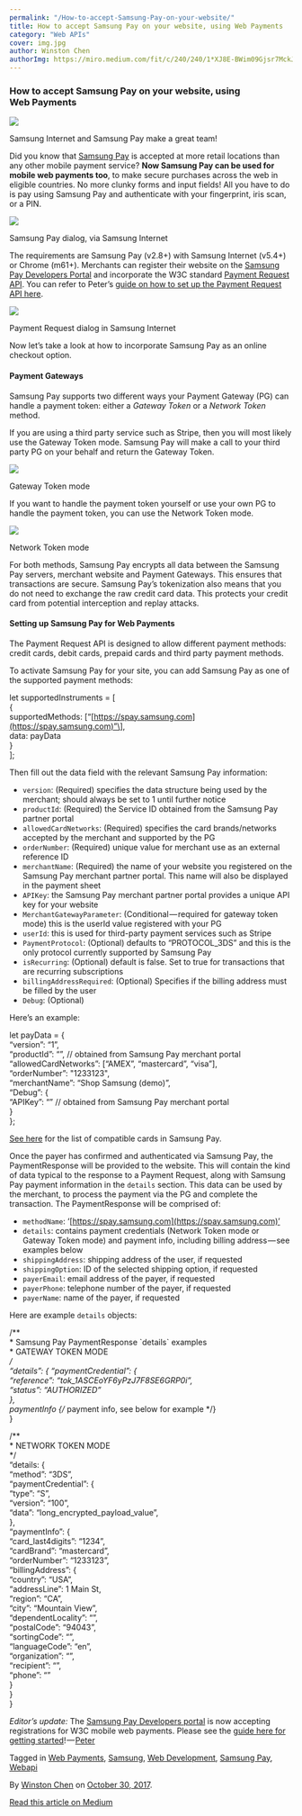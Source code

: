 ```yaml
---
permalink: "/How-to-accept-Samsung-Pay-on-your-website/"
title: How to accept Samsung Pay on your website, using Web Payments
category: "Web APIs"
cover: img.jpg
author: Winston Chen
authorImg: https://miro.medium.com/fit/c/240/240/1*XJ8E-BWim09Gjsr7MckJSQ.jpeg
---
```


### How to accept Samsung Pay on your website, using Web Payments

![](https://cdn-images-1.medium.com/max/800/1*MyC8z36t5PznhZGWKTnDPA.png)

Samsung Internet and Samsung Pay make a great team!

Did you know that [Samsung Pay](http://www.samsung.com/samsung-pay/) is accepted at more retail locations than any other mobile payment service? **Now Samsung Pay can be used for mobile web payments too**, to make secure purchases across the web in eligible countries. No more clunky forms and input fields! All you have to do is pay using Samsung Pay and authenticate with your fingerprint, iris scan, or a PIN.

![](https://cdn-images-1.medium.com/max/800/1*iK5ZMheh2rpQN-jcAjYATQ.png)

Samsung Pay dialog, via Samsung Internet

The requirements are Samsung Pay (v2.8+) with Samsung Internet (v5.4+) or Chrome (m61+). Merchants can register their website on the [Samsung Pay Developers Portal](https://pay.samsung.com/developers) and incorporate the W3C standard [Payment Request API](https://www.w3.org/blog/wpwg/2017/09/14/payment-request-api-now-being-implemented-in-all-major-browsers-advances-on-the-recommendation-track/). You can refer to Peter’s [guide on how to set up the Payment Request API here](https://medium.com/samsung-internet-dev/how-to-take-payments-on-the-web-with-the-payment-request-api-a523f6fc7c1f).

![](https://cdn-images-1.medium.com/max/800/1*xFF__RlmHNISyOz-nmcfdA.png)

Payment Request dialog in Samsung Internet

Now let’s take a look at how to incorporate Samsung Pay as an online checkout option.

#### Payment Gateways

Samsung Pay supports two different ways your Payment Gateway (PG) can handle a payment token: either a _Gateway Token_ or a _Network Token_ method.

If you are using a third party service such as Stripe, then you will most likely use the Gateway Token mode. Samsung Pay will make a call to your third party PG on your behalf and return the Gateway Token.

![](https://cdn-images-1.medium.com/max/1000/1*ERNkxT11tdVU4fYRjTbu_g.png)

Gateway Token mode

If you want to handle the payment token yourself or use your own PG to handle the payment token, you can use the Network Token mode.

![](https://cdn-images-1.medium.com/max/1000/1*sbCACAnvJRKWEShk_UJn3g.png)

Network Token mode

For both methods, Samsung Pay encrypts all data between the Samsung Pay servers, merchant website and Payment Gateways. This ensures that transactions are secure. Samsung Pay’s tokenization also means that you do not need to exchange the raw credit card data. This protects your credit card from potential interception and replay attacks.

#### Setting up Samsung Pay for Web Payments

The Payment Request API is designed to allow different payment methods: credit cards, debit cards, prepaid cards and third party payment methods.

To activate Samsung Pay for your site, you can add Samsung Pay as one of the supported payment methods:

let supportedInstruments = \[  
{  
  supportedMethods: \[“[https://spay.samsung.com](https://spay.samsung.com)”\],  
  data: payData  
}  
\];

Then fill out the data field with the relevant Samsung Pay information:

*   `version`: (Required) specifies the data structure being used by the merchant; should always be set to 1 until further notice
*   `productId`: (Required) the Service ID obtained from the Samsung Pay partner portal
*   `allowedCardNetworks`: (Required) specifies the card brands/networks accepted by the merchant and supported by the PG
*   `orderNumber`: (Required) unique value for merchant use as an external reference ID
*   `merchantName`: (Required) the name of your website you registered on the Samsung Pay merchant partner portal. This name will also be displayed in the payment sheet
*   `APIKey`: the Samsung Pay merchant partner portal provides a unique API key for your website
*   `MerchantGatewayParameter`: (Conditional — required for gateway token mode) this is the userId value registered with your PG
*   `userId`: this is used for third-party payment services such as Stripe
*   `PaymentProtocol`: (Optional) defaults to “PROTOCOL_3DS” and this is the only protocol currently supported by Samsung Pay
*   `isRecurring`: (Optional) default is false. Set to true for transactions that are recurring subscriptions
*   `billingAddressRequired`: (Optional) Specifies if the billing address must be filled by the user
*   `Debug`: (Optional)

Here’s an example:

let payData = {  
  “version”: “1”,  
  “productId”: “”, // obtained from Samsung Pay merchant portal  
  “allowedCardNetworks”: \[“AMEX”, “mastercard”, “visa”\],  
  “orderNumber”: "1233123",  
  “merchantName”: “Shop Samsung (demo)”,  
  “Debug”: {  
    “APIKey”: “” // obtained from Samsung Pay merchant portal  
  }  
};

[See here](https://www.samsung.com/us/samsung-pay/compatible-cards/) for the list of compatible cards in Samsung Pay.

Once the payer has confirmed and authenticated via Samsung Pay, the PaymentResponse will be provided to the website. This will contain the kind of data typical to the response to a Payment Request, along with Samsung Pay payment information in the `details` section. This data can be used by the merchant, to process the payment via the PG and complete the transaction. The PaymentResponse will be comprised of:

*   `methodName`: ‘[https://spay.samsung.com](https://spay.samsung.com)’
*   `details`: contains payment credentials (Network Token mode or Gateway Token mode) and payment info, including billing address — see examples below
*   `shippingAddress`: shipping address of the user, if requested
*   `shippingOption`: ID of the selected shipping option, if requested
*   `payerEmail`: email address of the payer, if requested
*   `payerPhone`: telephone number of the payer, if requested
*   `payerName`: name of the payer, if requested

Here are example `details` objects:

/**  
 \* Samsung Pay PaymentResponse \`details\` examples  
 \* GATEWAY TOKEN MODE  
 */  
“details”: {  “paymentCredential”: {  
    “reference”: “tok_1ASCEoYF6yPzJ7F8SE6GRP0i”,  
    “status”: “AUTHORIZED”  
  },  
  paymentInfo {/* payment info, see below for example */}  
}

/**  
 \* NETWORK TOKEN MODE  
 */  
“details: {  
  “method”: “3DS”,  
  “paymentCredential”: {  
    “type”: “S”,  
    “version”: “100”,  
    “data”: “long\_encrypted\_payload_value”,  
  },  
  “paymentInfo”: {  
    “card_last4digits”: “1234”,  
    “cardBrand”: “mastercard”,  
    “orderNumber”: “1233123”,  
    “billingAddress”: {  
      “country”: “USA”,  
      “addressLine”: 1 Main St,  
      “region”: “CA”,  
      “city”: “Mountain View”,  
      “dependentLocality”: “”,  
      “postalCode”: “94043”,  
      “sortingCode”: “”,  
      “languageCode”: “en”,  
      “organization”: “”,  
      “recipient”: “”,  
      “phone”: “”  
    }  
  }  
}

_Editor’s update:_ The [Samsung Pay Developers portal](https://pay.samsung.com/developers) is now accepting registrations for W3C mobile web payments. Please see the [guide here for getting started](https://developer.samsung.com/internet/android/web-payments-guide)! — [Peter](https://medium.com/u/27616666fa21)

Tagged in [Web Payments](https://medium.com/tag/web-payments), [Samsung](https://medium.com/tag/samsung), [Web Development](https://medium.com/tag/web-development), [Samsung Pay](https://medium.com/tag/samsung-pay), [Webapi](https://medium.com/tag/webapi)

By [Winston Chen](https://medium.com/@winstonchen1337) on [October 30, 2017](https://medium.com/p/c2fcd4d26c02).

[Read this article on Medium](https://medium.com/@winstonchen1337/how-to-accept-samsung-pay-on-your-website-using-web-payments-c2fcd4d26c02)
